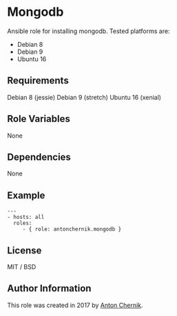 Mongodb
=========

Ansible role for installing mongodb. Tested platforms are:
* Debian 8
* Debian 9
* Ubuntu 16

Requirements
------------

Debian 8 (jessie)
Debian 9 (stretch)
Ubuntu 16 (xenial)

Role Variables
--------------

None


Dependencies
------------

None

Example 
----------------
    ---
    - hosts: all
      roles:
         - { role: antonchernik.mongodb }

License
-------

MIT / BSD

Author Information
------------------

This role was created in 2017 by [Anton Chernik](https://github.com/antonchernik).
